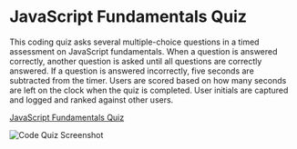 # JavaScript Fundamentals Quiz

This coding quiz asks several multiple-choice questions in a timed assessment on JavaScript fundamentals. When a question is answered correctly, another question is asked until all questions are correctly answered. If a question is answered incorrectly, five seconds are subtracted from the timer. Users are scored based on how many seconds are left on the clock when the quiz is completed. User initials are captured and logged and ranked against other users.

[JavaScript Fundamentals Quiz](https://matthale11.github.io/code-quiz/)

![Code Quiz Screenshot](../assets/screenshot.png)